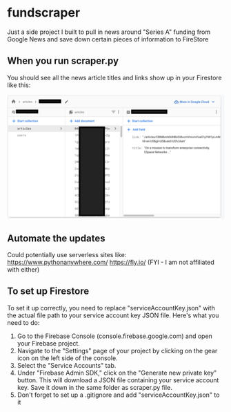 # fundscraper

Just a side project I built to pull in news around "Series A" funding from Google News and save down certain pieces of information to FireStore

## When you run scraper.py

You should see all the news article titles and links show up in your Firestore like this:

![screenshot](https://github.com/ehp2021/fundscraper/blob/main/db.png)

## Automate the updates
Could potentially use serverless sites like:
https://www.pythonanywhere.com/
https://fly.io/
(FYI - I am not affiliated with either)

## To set up Firestore

To set it up correctly, you need to replace "serviceAccountKey.json" with the actual file path to your service account key JSON file. Here's what you need to do:

1) Go to the Firebase Console (console.firebase.google.com) and open your Firebase project.
2) Navigate to the "Settings" page of your project by clicking on the gear icon on the left side of the console.
3) Select the "Service Accounts" tab.
4) Under "Firebase Admin SDK," click on the "Generate new private key" button. This will download a JSON file containing your service account key. Save it down in the same folder as scraper.py file.
5) Don't forget to set up a .gitignore and add "serviceAccountKey.json" to it

